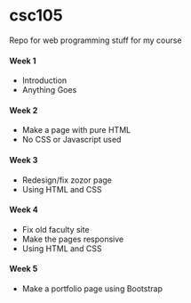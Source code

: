 # csc105
Repo for web programming stuff for my course
#### Week 1
* Introduction
* Anything Goes
#### Week 2
* Make a page with pure HTML
* No CSS or Javascript used
#### Week 3
* Redesign/fix zozor page
* Using HTML and CSS
#### Week 4
* Fix old faculty site
* Make the pages responsive
* Using HTML and CSS
#### Week 5
* Make a portfolio page using Bootstrap
